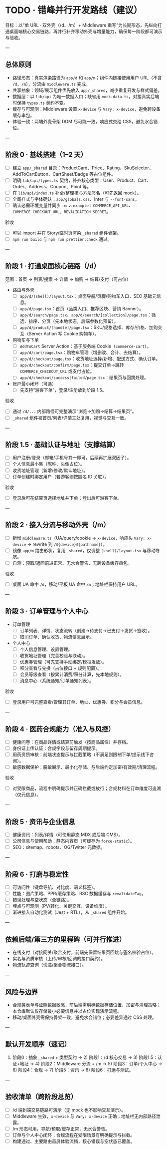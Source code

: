 # TODO · 错峰并行开发路线（建议）

目标：以“单 URL · 双外壳（/d、/m）+ Middleware 重写”为长期形态，先纵向打通桌面端核心交易链路，再并行补齐移动外壳与增量能力，确保每一阶段都可演示与验收。

—

## 总体原则

- 路径形态：真实渲染路径为 `app/d` 和 `app/m`；组件内链接使用用户 URL（不含 `/d`、`/m`），分流由 `middleware.ts` 完成。
- 共享抽象：领域/展示组件优先放入 `app/_shared`，减少重复开发与样式偏差。
- 数据层：以 `lib/api` 为唯一数据入口；缺省用 `mock-data.ts`，对接真实后端时保持 `types.ts` 契约不变。
- 缓存与可观测：Middleware 设置 `x-device` 与 `Vary: x-device`，避免跨设备缓存串包。
- 体验一致：两端外壳骨架 DOM 尽可能一致，响应式交给 CSS，避免水合错位。

—

## 阶段 0 · 基线搭建（1–2 天）

- [ ] 建立 `app/_shared` 目录：ProductCard、Price、Rating、SkuSelector、AddToCartButton、CartSheet/Badge 等占位组件。
- [ ] 明确 `lib/api/types.ts` 契约，补齐核心类型：User、Product、Cart、Order、Address、Coupon、Point 等。
- [ ] 在 `lib/api/index.ts` 补全/整理核心方法签名（可先返回 mock）。
- [ ] 全局样式与字体确认：`app/globals.css`、Inter 与 `--font-sans`。
- [ ] 确认必需环境变量并同步 `.env.example`：`COMMERCE_API_URL`、`COMMERCE_CHECKOUT_URL`、`REVALIDATION_SECRET`。

验收

- [ ] 可以 import 并在 Story/临时页渲染 `_shared` 组件骨架。
- [ ] `npm run build` 与 `npm run prettier:check` 通过。

—

## 阶段 1 · 打通桌面核心链路（/d）

范围：首页 → 列表/搜索 → 详情 → 加购 → 结算/支付（可占位）

- 路由与外壳
  - [ ] `app/d/(shell)/layout.tsx`：桌面导航/页脚/购物车入口，SEO 基础元信息。
  - [ ] `app/d/page.tsx`：首页（品类入口、推荐区块、营销 Banner）。
  - [ ] `app/d/search/page.tsx`、`app/d/search/[collection]/page.tsx`：筛选、排序、分页（先本地状态，后端参数化预留）。
  - [ ] `app/d/product/[handle]/page.tsx`：SKU/规格选择、库存/价格、加购交互（Server Action 写 Cookie 购物车）。
- 购物车与下单
  - [ ] `AddToCart` Server Action：基于服务端 Cookie（`commerce-cart`）。
  - [ ] `app/d/cart/page.tsx`：购物车管理（增删改、合计、去结算）。
  - [ ] `app/d/checkout/page.tsx`：收货地址选择/新增、配送方式、确认订单。
  - [ ] `app/d/checkout/confirm/page.tsx`：提交订单→跳转 `COMMERCE_CHECKOUT_URL` 或支付占位。
  - [ ] `app/d/checkout/success|failed/page.tsx`：结果页与回跳处理。
- 账户最小闭环（可选）
  - [ ] 先支持“游客下单”，登录/注册放到阶段 1.5。

验收

- [ ] 通过 `/d/...` 内部路径可完整演示“浏览→加购→结算→结果页”。
- [ ] `_shared` 组件被首页/列表/详情三处复用，视觉与交互一致。

—

## 阶段 1.5 · 基础认证与地址（支撑结算）

- [ ] 用户注册/登录（邮箱/手机号其一即可，后续再扩展双因子）。
- [ ] 个人信息最小集（昵称、头像占位）。
- [ ] 收货地址管理（新增/修改/默认地址）。
- [ ] 订单创建时绑定用户（若游客则按匿名 ID 关联）。

验收

- [ ] 登录后可在结算页选择地址并下单；登出后可游客下单。

—

## 阶段 2 · 接入分流与移动外壳（/m）

- [ ] 新增 `middleware.ts`（UA/query/cookie → `x-device`，响应头 `Vary: x-device` → rewrite 到 `/${device}${pathname}`）。
- [ ] 镜像 `app/m` 路由形状，复用 `_shared`，仅调整 `(shell)/layout.tsx` 与移动导航。
- [ ] 自测：预取/返回前进正常、无水合警告、无跨设备缓存串包。

验收

- [ ] 桌面 UA 命中 `/d`，移动/平板 UA 命中 `/m`；地址栏保持用户 URL。

—

## 阶段 3 · 订单管理与个人中心

- 订单管理
  - [ ] 订单列表、详情、状态流转（创建→待支付→已支付→发货→签收）。
  - [ ] 取消订单、确认收货、物流信息展示。
- 个人中心
  - [ ] 个人信息管理、设置管理。
  - [ ] 收货地址管理（完善校验与联动）。
  - [ ] 优惠券管理（可先支持手动绑定/模拟发放）。
  - [ ] 积分查看与兑换（占位接口 + 规则配置）。
  - [ ] 会员等级查看（按累计消费/积分计算，先本地规则）。
  - [ ] 消息中心（系统通知/订单通知列表）。

验收

- [ ] 登录用户可完整查看/管理其订单、地址、优惠券、积分与会员信息。

—

## 阶段 4 · 医药合规能力（准入与风控）

- [ ] 健康问卷：在商品详情或结算前触发（按商品属性）并存档。
- [ ] 身份证上传认证：合规字段与留存周期提示。
- [ ] 用药资质审核：前端状态提示与拦截策略（不满足则限制下单/提示线下咨询）。
- [ ] 敏感数据保护：脱敏展示、最小化存储、与后端约定加密/有效期/清理流程。

验收

- [ ] 对受限商品，流程中明确提示并正确拦截或放行；合规材料在订单维度可追溯（仅元信息）。

—

## 阶段 5 · 资讯与企业信息

- [ ] 健康资讯：列表/详情（可使用静态 MDX 或后端 CMS）。
- [ ] 公司信息与使用帮助：静态内容页（可缓存为 `force-static`）。
- [ ] SEO：sitemap、robots、OG/Twitter 元数据。

—

## 阶段 6 · 打磨与稳定性

- [ ] 可访问性（键盘导航、对比度、语义标签）。
- [ ] 性能：图片策略、PPR/缓存策略、RSC 数据缓存与 `revalidateTag`。
- [ ] 错误处理与空状态（全链路）。
- [ ] 埋点与可观测（PV/转化、关键交互、设备维度）。
- [ ] 渐进接入自动化测试（Jest + RTL），从 `_shared` 组件开始。

—

## 依赖后端/第三方的里程碑（可并行推进）

- 在线支付（对接网关/聚合支付，前端先保留结果页回跳与签名校验占位）。
- 实名与资质审核（上传/审核/回调的接口契约）。
- 物流轨迹查询（快递/聚合物流接口）。

—

## 风险与边界

- 合规类表单与证照数据敏感，前后端需明确数据存储位置、加密与清理策略；本仓库默认仅存储最小必要信息并以占位实现演示流程。
- 移动/桌面外壳需保持骨架一致，避免水合错位；必要差异通过 CSS 处理。

—

## 默认开发顺序（速记）

1. 阶段0：抽象 `_shared` + 类型契约 → 2) 阶段1：/d 核心交易 → 3) 阶段1.5：认证+地址 → 4) 阶段2：Middleware 分流 + /m → 5) 阶段3：订单/个人中心 → 6) 阶段4：合规 → 7) 阶段5：资讯 → 8) 阶段6：打磨与测试。

—

## 验收清单（跨阶段总览）

- [ ] /d 端到端交易链路可演示（无 mock 也不影响交互演示）。
- [ ] Middleware 生效，`x-device` 与 `Vary: x-device` 正确；地址栏无内部路径泄露。
- [ ] /m 形态可用，导航/预取/缓存正常，无水合警告。
- [ ] 订单与个人中心闭环；合规流程在受限场景有明确提示与拦截。
- [ ] 构建通过、主要路由首屏体验流畅，核心错误与空状态已覆盖。
